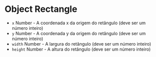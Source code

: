 # Object Rectangle

* `x` Number - A coordenada x da origem do retângulo (deve ser um número inteiro)
* `y` Number - A coordenada y da origem do retângulo (deve ser um número inteiro)
* `width` Number - A largura do retângulo (deve ser um número inteiro)
* `height` Number - A altura do retângulo (deve ser um número inteiro)